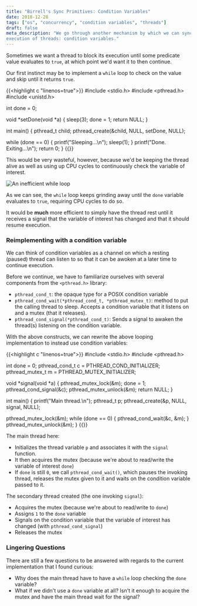 ```yaml
---
title: "Birrell's Sync Primitives: Condition Variables"
date: 2018-12-28
tags: ["os", "concurrency", "condition variables", "threads"]
draft: false
meta_description: "We go through another mechanism by which we can synchronize the
execution of threads: condition variables."
---
```


Sometimes we want a thread to block its execution until some predicate value 
evaluates to `true`, at which point we'd want it to then continue.

Our first instinct may be to implement a `while` loop to check on the value
and skip until it returns `true`. 

{{<highlight c "linenos=true">}}
#include <stdio.h>
#include <pthread.h>
#include <unistd.h>

int done = 0;

void *setDone(void *a) {
  sleep(3);
  done = 1;
  return NULL;
}

int main() {
  pthread_t child;
  pthread_create(&child, NULL, setDone, NULL);

  while (done == 0) {
    printf("Sleeping...\n");
    sleep(1);
  }
  printf("Done. Exiting...\n");
  return 0;
}
{{</highlight>}}

This would be very wasteful, however, because we'd be keeping the thread alive as 
well as using up CPU cycles to continuously check the variable of interest. 

![An inefficient while loop](https://i.imgur.com/RdtAJLe.png)

As we can see, the `while` loop keeps grinding away until the `done` variable evaluates
to `true`, requiring CPU cycles to do so.

It would be __much__ more efficient to simply have the thread rest until it receives a
signal that the variable of interest has changed and that it should resume execution.

### Reimplementing with a condition variable

We can think of condition variables as a channel on which a resting (paused) thread 
can listen to so that it can be awoken at a later time to continue execution.

Before we continue, we have to familiarize ourselves with several components from the
`<pthread.h>` library:

* `pthread_cond_t`: the opaque type for a POSIX condition variable
* `pthread_cond_wait(*pthread_cond_t, *pthread_mutex_t)`: method to put the calling 
  thread to sleep. Accepts a condition variable that it listens on and a mutex 
  (that it releases).
* `pthread_cond_signal(*pthread_cond_t)`: Sends a signal to awaken the thread(s)
  listening on the condition variable.

With the above constructs, we can rewrite the above looping implementation to instead
use condition variables:

{{<highlight c "linenos=true">}}
#include <stdio.h>
#include <pthread.h>

int done = 0;
pthread_cond_t c = PTHREAD_COND_INITIALIZER;
pthread_mutex_t m = PTHREAD_MUTEX_INITIALIZER;

void *signal(void *a) {
  pthread_mutex_lock(&m);
  done = 1;
  pthread_cond_signal(&c);
  pthread_mutex_unlock(&m);
  return NULL;
}

int main() {
  printf("Main thread.\n");
  pthread_t p;
  pthread_create(&p, NULL, signal, NULL);

  pthread_mutex_lock(&m);
  while (done == 0) {
    pthread_cond_wait(&c, &m);
  }
  pthread_mutex_unlock(&m);
}
{{</highlight>}}

The main thread here:

* Initializes the thread variable `p` and associates it with the `signal` function.
* It then acquires the mutex (because we're about to read/write the variable of
  interest `done`)
* If `done` is still `0`, we call `pthread_cond_wait()`, which pauses the invoking
  thread, releases the mutex given to it and waits on the condition variable passed
  to it.

The secondary thread created (the one invoking `signal`):

* Acquires the mutex (because we're about to read/write to `done`)
* Assigns `1` to the `done` variable
* Signals on the condition variable that the variable of interest has changed
  (with `pthread_cond_signal`)
* Releases the mutex

### Lingering Questions

There are still a few questions to be answered with regards to the current
implementation that I found curious:

* Why does the main thread have to have a `while` loop checking the `done` 
  variable?
* What if we didn't use a `done` variable at all? Isn't it enough to acquire
  the mutex and have the main thread wait for the signal?
